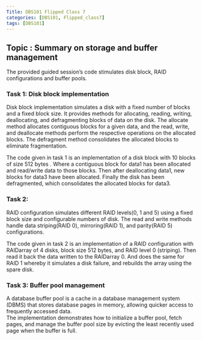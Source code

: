 ```yaml
---
Title: DBS101 Flipped Class 7
categories: [DBS101, Flipped_class7]
tags: [DBS101]
---
```


## Topic : Summary on storage and buffer management

The provided guided session’s code stimulates disk block, RAID configurations and buffer pools.

### Task 1: Disk block implementation

Disk block implementation  simulates a disk with a fixed number of blocks and a fixed block size. It provides methods for allocating, reading, writing, deallocating, and defragmenting blocks of data on the disk. The allocate method allocates contiguous blocks for a given data, and the read, write, and deallocate methods perform the respective operations on the allocated blocks. The defragment method consolidates the allocated blocks to eliminate fragmentation.

The code given in task 1 is an implementation of a disk block with 10 blocks of size 512 bytes . Where a contiguous block for data1 has been allocated and read/write data to those blocks. Then after deallocating data1, new blocks for data3 have been allocated. Finally the disk has been defragmented, which consolidates the allocated blocks for data3.

### Task 2:
RAID configuration simulates different RAID levels(0, 1 and 5) using a fixed block size and configurable numbers of disk. The read and write methods handle data striping(RAID 0), mirroring(RAID 1), and parity(RAID 5) configurations. 

The code given in task 2 is an implementation of a RAID configuration with RAIDarray of 4 disks, block size 512 bytes, and RAID level 0 (striping). Then read it back the data written to the RAIDarray 0. And does the same for RAID 1 whereby it simulates a disk failure, and rebuilds the array using the spare disk.

### Task 3: Buffer pool management
A database buffer pool is a cache in a database management system (DBMS) that stores database pages in memory, allowing quicker access to frequently accessed data.<br>
The implementation demonstrates how to initialize a buffer pool, fetch pages, and manage the buffer pool size by evicting the least recently used page when the buffer is full.


